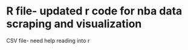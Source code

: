# R file- updated r code for nba data scraping and visualization
CSV file- need help reading into r
